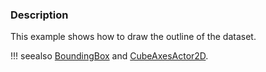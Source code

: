 ### Description
This example shows how to draw the outline of the dataset.

!!! seealso
    [BoundingBox](/Cxx/Utilities/BoundingBox) and [CubeAxesActor2D](/Cxx/Visualization/CubeAxesActor2D).
